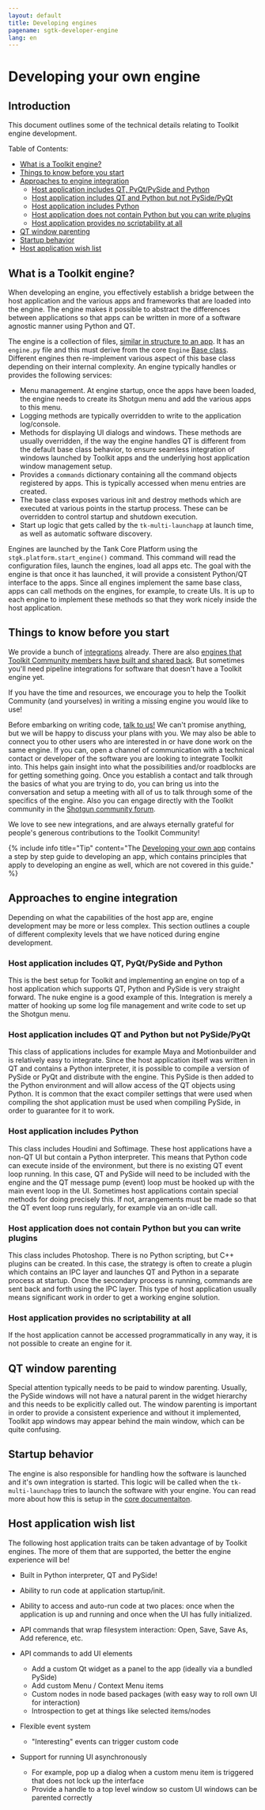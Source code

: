 ```yaml
---
layout: default
title: Developing engines
pagename: sgtk-developer-engine
lang: en
---
```


# Developing your own engine

## Introduction
This document outlines some of the technical details relating to Toolkit engine development.

Table of Contents:
- [What is a Toolkit engine?](#what-is-a-toolkit-engine)
- [Things to know before you start](#things-to-know-before-you-start)
- [Approaches to engine integration](#approaches-to-engine-integration)
    - [Host application includes QT, PyQt/PySide and Python](#host-application-includes-qt-pyqtpyside-and-python)
    - [Host application includes QT and Python but not PySide/PyQt](#host-application-includes-qt-and-python-but-not-pysidepyqt)
    - [Host application includes Python](#host-application-includes-python)
    - [Host application does not contain Python but you can write plugins](#host-application-does-not-contain-python-but-you-can-write-plugins)
    - [Host application provides no scriptability at all](#host-application-provides-no-scriptability-at-all)
- [QT window parenting](#qt-window-parenting)
- [Startup behavior](#startup-behavior)
- [Host application wish list](#host-application-wish-list)

## What is a Toolkit engine?
When developing an engine, you effectively establish a bridge between the host application and the various apps and frameworks that are loaded into the engine. 
The engine makes it possible to abstract the differences between applications so that apps can be written in more of a software agnostic manner using Python and QT.

The engine is a collection of files, [similar in structure to an app](sgtk-developer-app.md#anatomy-of-the-template-starter-app). It has an `engine.py` file and this must derive from the core `Engine` [Base class](https://github.com/shotgunsoftware/tk-core/blob/master/python/tank/platform/engine.py). 
Different engines then re-implement various aspect of this base class depending on their internal complexity. 
An engine typically handles or provides the following services:

- Menu management. At engine startup, once the apps have been loaded, the engine needs to create its Shotgun menu and add the various apps to this menu.
- Logging methods are typically overridden to write to the application log/console.
- Methods for displaying UI dialogs and windows. These methods are usually overridden, if the way the engine handles QT is different from the default base class behavior, to ensure seamless integration of windows launched by Toolkit apps and the underlying host application window management setup.
- Provides a `commands` dictionary containing all the command objects registered by apps. This is typically accessed when menu entries are created.
- The base class exposes various init and destroy methods which are executed at various points in the startup process. These can be overridden to control startup and shutdown execution.
- Start up logic that gets called by the `tk-multi-launchapp` at launch time, as well as automatic software discovery.

Engines are launched by the Tank Core Platform using the `stgk.platform.start_engine()` command. 
This command will read the configuration files, launch the engines, load all apps etc.
The goal with the engine is that once it has launched, it will provide a consistent Python/QT interface to the apps. 
Since all engines implement the same base class, apps can call methods on the engines, for example, to create UIs. 
It is up to each engine to implement these methods so that they work nicely inside the host application.

## Things to know before you start

We provide a bunch of [integrations](https://support.shotgunsoftware.com/hc/en-us/articles/219039798-Integrations-Apps-and-Engines) already.
There are also [engines that Toolkit Community members have built and shared back](https://support.shotgunsoftware.com/hc/en-us/articles/219039828-Community-Shared-Integrations). But sometimes you'll need pipeline integrations for software that doesn't have a Toolkit engine yet. 

If you have the time and resources, we encourage you to help the Toolkit Community (and yourselves) in writing a missing engine you would like to use!

Before embarking on writing code, [talk to us!](toolkitsupport@shotgunsoftware.com) We can't promise anything, but we will be happy to discuss your plans with you. 
We may also be able to connect you to other users who are interested in or have done work on the same engine.
If you can, open a channel of communication with a technical contact or developer of the software you are looking to integrate Toolkit into. 
This helps gain insight into what the possibilities and/or roadblocks are for getting something going. 
Once you establish a contact and talk through the basics of what you are trying to do, you can bring us into the conversation and setup a meeting with all of us to talk through some of the specifics of the engine.
Also you can engage directly with the Toolkit community in the [Shotgun community forum](https://community.shotgunsoftware.com/c/pipeline). 

We love to see new integrations, and are always eternally grateful for people's generous contributions to the Toolkit Community!

{% include info title="Tip" content="The [Developing your own app](sgtk-developer-app.md) contains a step by step guide to developing an app, which contains principles that apply to developing an engine as well, which are not covered in this guide." %}

## Approaches to engine integration

Depending on what the capabilities of the host app are, engine development may be more or less complex. 
This section outlines a couple of different complexity levels that we have noticed during engine development.


### Host application includes QT, PyQt/PySide and Python
This is the best setup for Toolkit and implementing an engine on top of a host application which supports QT, Python and PySide is very straight forward. 
The nuke engine is a good example of this. Integration is merely a matter of hooking up some log file management and write code to set up the Shotgun menu.


### Host application includes QT and Python but not PySide/PyQt
This class of applications includes for example Maya and Motionbuilder and is relatively easy to integrate. 
Since the host application itself was written in QT and contains a Python interpreter, it is possible to compile a version of PySide or PyQt and distribute with the engine.
This PySide is then added to the Python environment and will allow access of the QT objects using Python. 
It is common that the exact compiler settings that were used when compiling the shot application must be used when compiling PySide, in order to guarantee for it to work.


### Host application includes Python
This class includes Houdini and Softimage. These host applications have a non-QT UI but contain a Python interpreter. 
This means that Python code can execute inside of the environment, but there is no existing QT event loop running. 
In this case, QT and PySide will need to be included with the engine and the QT message pump (event) loop must be hooked up with the main event loop in the UI. 
Sometimes host applications contain special methods for doing precisely this. 
If not, arrangements must be made so that the QT event loop runs regularly, for example via an on-idle call.


### Host application does not contain Python but you can write plugins
This class includes Photoshop. There is no Python scripting, but C++ plugins can be created. 
In this case, the strategy is often to create a plugin which contains an IPC layer and launches QT and Python in a separate process at startup.
 Once the secondary process is running, commands are sent back and forth using the IPC layer. 
 This type of host application usually means significant work in order to get a working engine solution.


### Host application provides no scriptability at all
If the host application cannot be accessed programmatically in any way, it is not possible to create an engine for it.


## QT window parenting
Special attention typically needs to be paid to window parenting. 
Usually, the PySide windows will not have a natural parent in the widget hierarchy and this needs to be explicitly called out. 
The window parenting is important in order to provide a consistent experience and without it implemented, Toolkit app windows may appear behind the main window, which can be quite confusing.

## Startup behavior
The engine is also responsible for handling how the software is launched and it's own integration is started. 
This logic will be called when the `tk-multi-launchapp` tries to launch the software with your engine.
You can read more about how this is setup in the [core documentaiton](https://developer.shotgunsoftware.com/tk-core/initializing.html?highlight=create_engine_launcher#launching-software).

## Host application wish list
The following host application traits can be taken advantage of by Toolkit engines. 
The more of them that are supported, the better the engine experience will be!

- Built in Python interpreter, QT and PySide!
- Ability to run code at application startup/init.
- Ability to access and auto-run code at two places: once when the application is up and running and once when the UI has fully initialized.
- API commands that wrap filesystem interaction: Open, Save, Save As, Add reference, etc.
- API commands to add UI elements

    - Add a custom Qt widget as a panel to the app (ideally via a bundled PySide)
    - Add custom Menu / Context Menu items
    - Custom nodes in node based packages (with easy way to roll own UI for interaction)
    - Introspection to get at things like selected items/nodes
- Flexible event system
    - "Interesting" events can trigger custom code
- Support for running UI asynchronously
    - For example, pop up a dialog when a custom menu item is triggered that does not lock up the interface
    - Provide a handle to a top level window so custom UI windows can be parented correctly